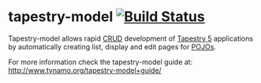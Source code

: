 tapestry-model [![Build Status](https://travis-ci.org/tynamo/tapestry-model.svg?branch=master)](https://travis-ci.org/tynamo/tapestry-model)
==============

Tapestry-model allows rapid [CRUD](http://wikipedia.org/wiki/CRUD_%28acronym%29) development of [Tapestry 5](http://tapestry.apache.org/)
applications by automatically creating list, display and edit pages for [POJOs](http://en.wikipedia.org/wiki/Plain_Old_Java_Object).

For more information check the tapestry-model guide at: http://www.tynamo.org/tapestry-model+guide/
